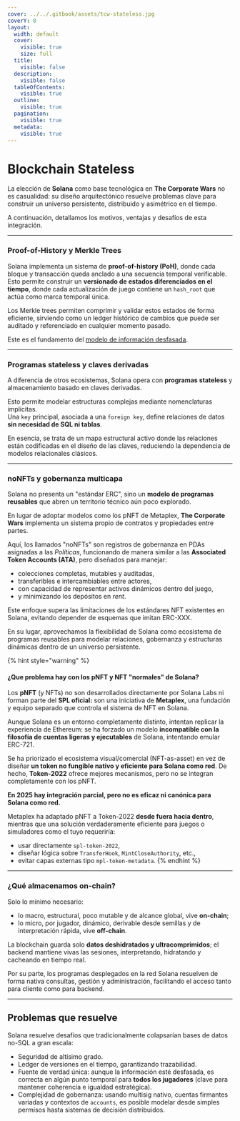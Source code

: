 ```yaml
---
cover: ../../.gitbook/assets/tcw-stateless.jpg
coverY: 0
layout:
  width: default
  cover:
    visible: true
    size: full
  title:
    visible: false
  description:
    visible: false
  tableOfContents:
    visible: true
  outline:
    visible: true
  pagination:
    visible: true
  metadata:
    visible: true
---
```


# Blockchain Stateless

La elección de **Solana** como base tecnológica en **The Corporate Wars** no es casualidad: su diseño arquitectónico resuelve problemas clave para construir un universo persistente, distribuido y asimétrico en el tiempo.

A continuación, detallamos los motivos, ventajas y desafíos de esta integración.

***

### Proof-of-History y Merkle Trees

Solana implementa un sistema de **proof-of-history (PoH)**, donde cada bloque y transacción queda anclado a una secuencia temporal verificable. Esto permite construir un **versionado de estados diferenciados en el tiempo**, donde cada actualización de juego contiene un `hash_root` que actúa como marca temporal única.

Los Merkle trees permiten comprimir y validar estos estados de forma eficiente, sirviendo como un ledger histórico de cambios que puede ser auditado y referenciado en cualquier momento pasado.

Este es el fundamento del [modelo de información desfasada](outdated-information-model.md).

***

### Programas stateless y claves derivadas

A diferencia de otros ecosistemas, Solana opera con **programas stateless** y almacenamiento basado en claves derivadas.

Esto permite modelar estructuras complejas mediante nomenclaturas implícitas.\
Una `key` principal, asociada a una `foreign key`, define relaciones de datos **sin necesidad de SQL ni tablas**.

En esencia, se trata de un mapa estructural activo donde las relaciones están codificadas en el diseño de las claves, reduciendo la dependencia de modelos relacionales clásicos.

***

### noNFTs y gobernanza multicapa

Solana no presenta un "estándar ERC", sino un **modelo de programas reusables** que abren un territorio técnico aún poco explorado.

En lugar de adoptar modelos como los pNFT de Metaplex, **The Corporate Wars** implementa un sistema propio de contratos y propiedades entre partes.

Aquí, los llamados "noNFTs" son registros de gobernanza en PDAs asignadas a las _Políticas_, funcionando de manera similar a las **Associated Token Accounts (ATA)**, pero diseñados para manejar:

* colecciones completas, mutables y auditadas,
* transferibles e intercambiables entre actores,
* con capacidad de representar activos dinámicos dentro del juego,
* y minimizando los depósitos en _rent_.

Este enfoque supera las limitaciones de los estándares NFT existentes en Solana, evitando depender de esquemas que imitan ERC-XXX.

En su lugar, aprovechamos la flexibilidad de Solana como ecosistema de programas reusables para modelar relaciones, gobernanza y estructuras dinámicas dentro de un universo persistente.

{% hint style="warning" %}
#### ¿Que problema hay con los pNFT y NFT "normales" de Solana?

Los **pNFT** (y NFTs) no son desarrollados directamente por Solana Labs ni forman parte del **SPL oficial:** son una iniciativa de **Metaplex**, una fundación y equipo separado que controla el sistema de NFT en Solana.

Aunque Solana es un entorno completamente distinto, intentan replicar la experiencia de Ethereum: se ha forzado un modelo **incompatible con la filosofía de cuentas ligeras y ejecutables** de Solana, intentando emular ERC-721.

Se ha priorizado el ecosistema visual/comercial (NFT-as-asset) en vez de diseñar **un token no fungible nativo y eficiente para Solana como red**. De hecho, **Token-2022** ofrece mejores mecanismos, pero no se integran completamente con los pNFT.

**En 2025 hay integración parcial, pero no es eficaz ni canónica para Solana como red.**

Metaplex ha adaptado pNFT a Token-2022 **desde fuera hacia dentro**, mientras que una solución verdaderamente eficiente para juegos o simuladores como el tuyo requeriría:

* usar directamente `spl-token-2022`,
* diseñar lógica sobre `TransferHook`, `MintCloseAuthority`, etc.,
* evitar capas externas tipo `mpl-token-metadata`.
{% endhint %}

***

### ¿Qué almacenamos on-chain?

Solo lo mínimo necesario:

* lo macro, estructural, poco mutable y de alcance global, vive **on-chain**;
* lo micro, por jugador, dinámico, derivable desde semillas y de interpretación rápida, vive **off-chain**.

La blockchain guarda solo **datos deshidratados y ultracomprimidos**; el backend mantiene vivas las sesiones, interpretando, hidratando y cacheando en tiempo real.

Por su parte, los programas desplegados en la red Solana resuelven de forma nativa consultas, gestión y administración, facilitando el acceso tanto para cliente como para backend.

***

## Problemas que resuelve

Solana resuelve desafíos que tradicionalmente colapsarían bases de datos no-SQL a gran escala:

* Seguridad de altísimo grado.
* Ledger de versiones en el tiempo, garantizando trazabilidad.
* Fuente de verdad única: aunque la información esté desfasada, es correcta en algún punto temporal para **todos los jugadores** (clave para mantener coherencia e igualdad estratégica).
* Complejidad de gobernanza: usando multisig nativo, cuentas firmantes variadas y contextos de `accounts`, es posible modelar desde simples permisos hasta sistemas de decisión distribuidos.
